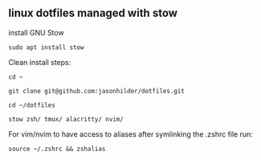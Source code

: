 linux dotfiles managed with stow
--------------------------------

install GNU Stow
```
sudo apt install stow
```

Clean install steps:

```
cd ~

git clone git@github.com:jasonhilder/dotfiles.git

cd ~/dotfiles

stow zsh/ tmux/ alacritty/ nvim/
```

For vim/nvim to have access to aliases after symlinking the .zshrc file run:
```
source ~/.zshrc && zshalias
```
